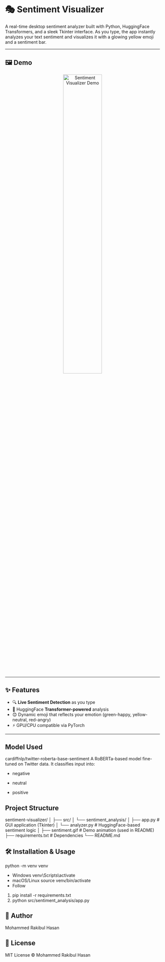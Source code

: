 # 🎭 Sentiment Visualizer

A real-time desktop sentiment analyzer built with Python, HuggingFace Transformers, and a sleek Tkinter interface. As you type, the app instantly analyzes your text sentiment and visualizes it with a glowing yellow emoji and a sentiment bar.

---

## 🖼️ Demo

<p align="center">
  <img src="sentiment.gif" alt="Sentiment Visualizer Demo" width="50%">
</p>

---

## ✨ Features

- 🔍 **Live Sentiment Detection** as you type
- 🤖 HuggingFace **Transformer-powered** analysis
- 😊 Dynamic emoji that reflects your emotion (green-happy, yellow-neutral, red-angry)
- ⚡ GPU/CPU compatible via PyTorch

---

## Model Used
cardiffnlp/twitter-roberta-base-sentiment
A RoBERTa-based model fine-tuned on Twitter data.
It classifies input into:

- negative

- neutral

- positive

## Project Structure
sentiment-visualizer/
│
├── src/
│   └── sentiment_analysis/
│       ├── app.py        # GUI application (Tkinter)
│       └── analyzer.py   # HuggingFace-based sentiment logic
│
├── sentiment.gif         # Demo animation (used in README)
├── requirements.txt      # Dependencies
└── README.md             

## 🛠️ Installation & Usage
python -m venv venv
- Windows
venv\Scripts\activate
- macOS/Linux
source venv/bin/activate
- Follow
1. pip install -r requirements.txt
2. python src/sentiment_analysis/app.py

## 👤 Author
Mohammed Rakibul Hasan

## 📃 License
MIT License © Mohammed Rakibul Hasan

